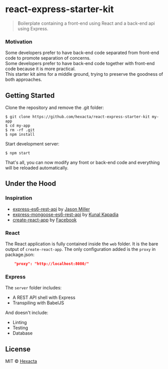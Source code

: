 # react-express-starter-kit
> Boilerplate containing a front-end using React and a back-end api using Express.

### Motivation
Some developers prefer to have back-end code separated from front-end code to promote separation of concerns.  
Some developers prefer to have back-end code together with front-end code because it is more practical.  
This starter kit aims for a middle ground, trying to preserve the goodness of both approaches.

## Getting Started
Clone the repository and remove the .git folder:  
```
$ git clone https://github.com/hexacta/react-express-starter-kit my-app
$ cd my-app
$ rm -rf .git
$ npm install
```

Start development server:  
```
$ npm start
```

That's all, you can now modify any front or back-end code and everything will be reloaded automatically.

## Under the Hood
### Inspiration
- [express-es6-rest-api](https://github.com/developit/express-es6-rest-api) by [Jason Miller](https://github.com/developit)
- [express-mongoose-es6-rest-api](https://github.com/KunalKapadia/express-mongoose-es6-rest-api) by [Kunal Kapadia](https://github.com/KunalKapadia)
- [create-react-app](https://github.com/facebookincubator/create-react-app) by [Facebook](https://github.com/facebookincubator)

### React
The React application is fully contained inside the `web` folder. It is the bare output of `create-react-app`. The only configuration added is the `proxy` in package.json:
```json
	"proxy": "http://localhost:8080/"
```

### Express
The `server` folder includes:
- A REST API shell with Express
- Transpiling with BabelJS

And doesn't include:
- Linting
- Testing
- Database

## License

MIT © [Hexacta](https://www.hexacta.com)